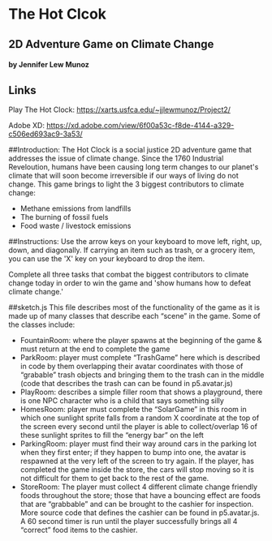 # The Hot Clcok
## 2D Adventure Game on Climate Change
#### by Jennifer Lew Munoz

## Links
Play The Hot Clock: https://xarts.usfca.edu/~jjlewmunoz/Project2/

Adobe XD: https://xd.adobe.com/view/6f00a53c-f8de-4144-a329-c506ed693ac9-3a53/


##Introduction:
The Hot Clock is a social justice 2D adventure game that addresses the issue of climate change. Since the 1760 Industrial Reveloution, humans have been causing long term changes to our planet's climate that will soon become irreversible if our ways of living do not change. This game brings to light the 3 biggest contributors to climate change:

- Methane emissions from landfills
- The burning of fossil fuels
- Food waste / livestock emissions

##Instructions:
Use the arrow keys on your keyboard to move left, right, up, down, and diagonally. If carrying an item such as trash, or a grocery item, you can use the 'X' key on your keyboard to drop the item.

Complete all three tasks that combat the biggest contributors to climate change today in order to win the game and 'show humans how to defeat climate change.'


##sketch.js
This file describes most of the functionality of the game as it is made up of many classes that describe each “scene” in the game. Some of the classes include:

- FountainRoom: where the player spawns at the beginning of the game & must return at the end to complete the game
- ParkRoom: player must complete “TrashGame” here which is described in code by them overlapping their avatar coordinates with those of “grabable” trash objects and bringing them to the trash can in the middle (code that describes the trash can can be found in p5.avatar.js)
- PlayRoom: describes a simple filler room that shows a playground, there is one NPC character who is a child that says something silly
- HomesRoom: player must complete the “SolarGame” in this room in which one sunlight sprite falls from a random X coordinate at the top of the screen every second until the player is able to collect/overlap 16 of these sunlight sprites to fill the “energy bar” on the left
- ParkingRoom: player must find their way around cars in the parking lot when they first enter; if they happen to bump into one, the avatar is respawned at the very left of the screen to try again. If the player, has completed the game inside the store, the cars will stop moving so it is not difficult for them to get back to the rest of the game.
- StoreRoom: The player must collect 4 different climate change friendly foods throughout the store; those that have a bouncing effect are foods that are “grabbable” and can be brought to the cashier for inspection. More source code that defines the cashier can be found in p5.avatar.js. A 60 second timer is run until the player successfully brings all 4 “correct” food items to the cashier.

